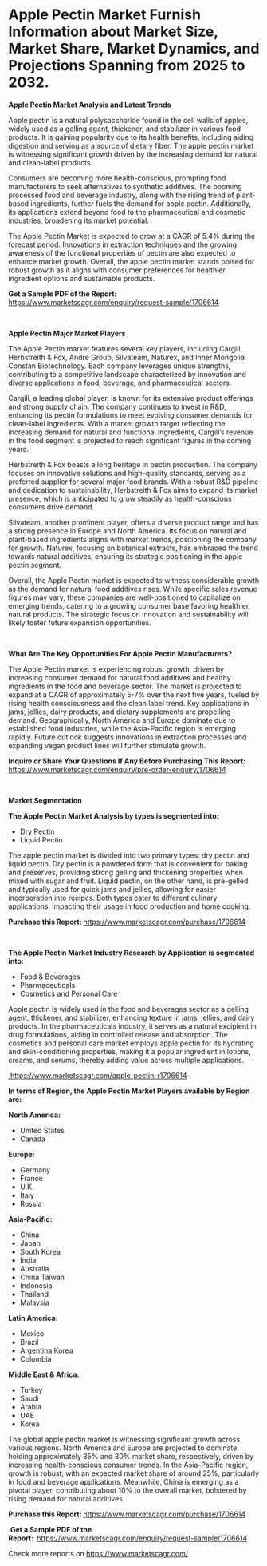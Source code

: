 <p><h1>Apple Pectin Market Furnish Information about Market Size, Market Share, Market Dynamics, and Projections Spanning from 2025 to 2032.</h1></p><p><strong>Apple Pectin Market Analysis and Latest Trends</strong></p>
<p><p>Apple pectin is a natural polysaccharide found in the cell walls of apples, widely used as a gelling agent, thickener, and stabilizer in various food products. It is gaining popularity due to its health benefits, including aiding digestion and serving as a source of dietary fiber. The apple pectin market is witnessing significant growth driven by the increasing demand for natural and clean-label products. </p><p>Consumers are becoming more health-conscious, prompting food manufacturers to seek alternatives to synthetic additives. The booming processed food and beverage industry, along with the rising trend of plant-based ingredients, further fuels the demand for apple pectin. Additionally, its applications extend beyond food to the pharmaceutical and cosmetic industries, broadening its market potential.</p><p>The Apple Pectin Market is expected to grow at a CAGR of 5.4% during the forecast period. Innovations in extraction techniques and the growing awareness of the functional properties of pectin are also expected to enhance market growth. Overall, the apple pectin market stands poised for robust growth as it aligns with consumer preferences for healthier ingredient options and sustainable products.</p></p>
<p><strong>Get a Sample PDF of the Report:&nbsp;</strong> <a href="https://www.marketscagr.com/enquiry/request-sample/1706614?utm_campaign=2320&utm_medium=2&utm_source=Github&utm_content=ia&utm_term=14022025&utm_id=apple-pectin">https://www.marketscagr.com/enquiry/request-sample/1706614</a></p>
<p>&nbsp;</p>
<p><strong>Apple Pectin Major Market Players</strong></p>
<p><p>The Apple Pectin market features several key players, including Cargill, Herbstreith & Fox, Andre Group, Silvateam, Naturex, and Inner Mongolia Constan Biotechnology. Each company leverages unique strengths, contributing to a competitive landscape characterized by innovation and diverse applications in food, beverage, and pharmaceutical sectors.</p><p>Cargill, a leading global player, is known for its extensive product offerings and strong supply chain. The company continues to invest in R&D, enhancing its pectin formulations to meet evolving consumer demands for clean-label ingredients. With a market growth target reflecting the increasing demand for natural and functional ingredients, Cargill’s revenue in the food segment is projected to reach significant figures in the coming years.</p><p>Herbstreith & Fox boasts a long heritage in pectin production. The company focuses on innovative solutions and high-quality standards, serving as a preferred supplier for several major food brands. With a robust R&D pipeline and dedication to sustainability, Herbstreith & Fox aims to expand its market presence, which is anticipated to grow steadily as health-conscious consumers drive demand.</p><p>Silvateam, another prominent player, offers a diverse product range and has a strong presence in Europe and North America. Its focus on natural and plant-based ingredients aligns with market trends, positioning the company for growth. Naturex, focusing on botanical extracts, has embraced the trend towards natural additives, ensuring its strategic positioning in the apple pectin segment.</p><p>Overall, the Apple Pectin market is expected to witness considerable growth as the demand for natural food additives rises. While specific sales revenue figures may vary, these companies are well-positioned to capitalize on emerging trends, catering to a growing consumer base favoring healthier, natural products. The strategic focus on innovation and sustainability will likely foster future expansion opportunities.</p></p>
<p>&nbsp;</p>
<p><strong>What Are The Key Opportunities For Apple Pectin Manufacturers?</strong></p>
<p><p>The Apple Pectin market is experiencing robust growth, driven by increasing consumer demand for natural food additives and healthy ingredients in the food and beverage sector. The market is projected to expand at a CAGR of approximately 5-7% over the next five years, fueled by rising health consciousness and the clean label trend. Key applications in jams, jellies, dairy products, and dietary supplements are propelling demand. Geographically, North America and Europe dominate due to established food industries, while the Asia-Pacific region is emerging rapidly. Future outlook suggests innovations in extraction processes and expanding vegan product lines will further stimulate growth.</p></p>
<p><strong>Inquire or Share Your Questions If Any Before Purchasing This Report:</strong> <a href="https://www.marketscagr.com/enquiry/pre-order-enquiry/1706614?utm_campaign=2320&utm_medium=2&utm_source=Github&utm_content=ia&utm_term=14022025&utm_id=apple-pectin">https://www.marketscagr.com/enquiry/pre-order-enquiry/1706614</a></p>
<p>&nbsp;</p>
<p><strong>Market Segmentation</strong></p>
<p><strong>The Apple Pectin Market Analysis by types is segmented into:</strong></p>
<p><ul><li>Dry Pectin</li><li>Liquid Pectin</li></ul></p>
<p><p>The apple pectin market is divided into two primary types: dry pectin and liquid pectin. Dry pectin is a powdered form that is convenient for baking and preserves, providing strong gelling and thickening properties when mixed with sugar and fruit. Liquid pectin, on the other hand, is pre-gelled and typically used for quick jams and jellies, allowing for easier incorporation into recipes. Both types cater to different culinary applications, impacting their usage in food production and home cooking.</p></p>
<p><strong>Purchase this Report:&nbsp;</strong><a href="https://www.marketscagr.com/purchase/1706614?utm_campaign=2320&utm_medium=2&utm_source=Github&utm_content=ia&utm_term=14022025&utm_id=apple-pectin">https://www.marketscagr.com/purchase/1706614</a></p>
<p>&nbsp;</p>
<p><strong>The Apple Pectin Market Industry Research by Application is segmented into:</strong></p>
<p><ul><li>Food & Beverages</li><li>Pharmaceuticals</li><li>Cosmetics and Personal Care</li></ul></p>
<p><p>Apple pectin is widely used in the food and beverages sector as a gelling agent, thickener, and stabilizer, enhancing texture in jams, jellies, and dairy products. In the pharmaceuticals industry, it serves as a natural excipient in drug formulations, aiding in controlled release and absorption. The cosmetics and personal care market employs apple pectin for its hydrating and skin-conditioning properties, making it a popular ingredient in lotions, creams, and serums, thereby adding value across multiple applications.</p></p>
<p><a href="https://www.marketscagr.com/apple-pectin-r1706614?utm_campaign=2320&utm_medium=2&utm_source=Github&utm_content=ia&utm_term=14022025&utm_id=apple-pectin">&nbsp;https://www.marketscagr.com/apple-pectin-r1706614</a></p>
<p><strong>In terms of Region, the Apple Pectin Market Players available by Region are:</strong></p>
<p>
    <p> <strong> North America: </strong>
        <ul>
            <li>United States</li>
            <li>Canada</li>
        </ul>
        </p> 
    <p> <strong> Europe: </strong>
        <ul>
            <li>Germany</li>
            <li>France</li>
            <li>U.K.</li>
            <li>Italy</li>
            <li>Russia</li>
        </ul>
        </p> 
    <p> <strong> Asia-Pacific: </strong>
        <ul>
            <li>China</li>
            <li>Japan</li>
            <li>South Korea</li>
            <li>India</li>
            <li>Australia</li>
            <li>China Taiwan</li>
            <li>Indonesia</li>
            <li>Thailand</li>
            <li>Malaysia</li>
        </ul>
        </p> 
    <p> <strong> Latin America: </strong>
        <ul>
            <li>Mexico</li>
            <li>Brazil</li>
            <li>Argentina Korea</li>
            <li>Colombia</li>
        </ul>
        </p> 
    <p> <strong> Middle East & Africa: </strong>
        <ul>
            <li>Turkey</li>
            <li>Saudi</li>
            <li>Arabia</li>
            <li>UAE</li>
            <li>Korea</li>
        </ul>
    </p>
    </p>
<p><p>The global apple pectin market is witnessing significant growth across various regions. North America and Europe are projected to dominate, holding approximately 35% and 30% market share, respectively, driven by increasing health-conscious consumer trends. In the Asia-Pacific region, growth is robust, with an expected market share of around 25%, particularly in food and beverage applications. Meanwhile, China is emerging as a pivotal player, contributing about 10% to the overall market, bolstered by rising demand for natural additives.</p></p>
<p><strong>Purchase this Report: </strong><a href="https://www.marketscagr.com/purchase/1706614?utm_campaign=2320&utm_medium=2&utm_source=Github&utm_content=ia&utm_term=14022025&utm_id=apple-pectin">https://www.marketscagr.com/purchase/1706614</a></p>
<p>&nbsp;<strong>Get a Sample PDF of the Report:&nbsp;&nbsp;</strong><a href="https://www.marketscagr.com/enquiry/request-sample/1706614?utm_campaign=2320&utm_medium=2&utm_source=Github&utm_content=ia&utm_term=14022025&utm_id=apple-pectin">https://www.marketscagr.com/enquiry/request-sample/1706614</a></p>
<p><strong></strong></p>
<p>Check more reports on <a href="https://www.marketscagr.com/?utm_campaign=2320&utm_medium=2&utm_source=Github&utm_content=ia&utm_term=14022025&utm_id=apple-pectin">https://www.marketscagr.com/</a></p>